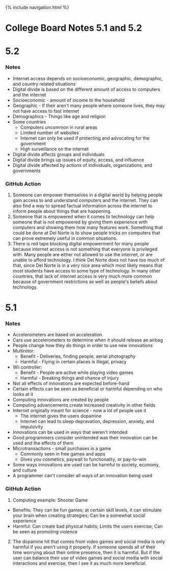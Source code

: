 {% include navigation.html %}

# College Board Notes 5.1 and 5.2
# 5.2

### Notes

- Internet access depends on socioeconomic, geographic, demographic, and country related situations
- Digital divide is based on the different amount of access to computers and the internet
- Socioeconomic - amount of income to the household
- Geographic - If their aren't many people where someone lives, they may not have access to fast internet
- Demographics - Things like age and religion
- Some countries
  - Computers uncommon in rural areas
  - Limited number of websites
  - Internet can only be used if protecting and advocating for the government
  - High surveillance on the internet
- Digital divide affects groups and individuals
- Digital divide brings up issues of equity, access, and influence
- Digital divide affected by actions of individuals, organizations, and governments

### GitHub Action

1. Someone can empower themselves in a digital world by helping people gain access to and understand computers and the internet. They can also find a way to spread factual information across the internet to inform people about things that are happening.
2. Someone that is empowered when it comes to technology can help someone that is not empowered by giving them experience with computers and showing them how many features work. Something that could be done at Del Norte is to show people tricks on computers that can prove extremely useful in common situations.
3. There is red tape blocking digital empowerment for many people because internet access is not something that everyone is privileged with. Many people are either not allowed to use the internet, or are unable to afford technology. I think Del Norte does not have too much of that, since Del Norte is in a very nice area which most likely means that most students have access to some type of technology. In many other countries, that lack of internet access is very much more common because of government restrictions as well as people's beliefs about technology. 

# 5.1

### Notes

- Accelerometers are based on acceleration.
- Cars use accelerometers to determine when it should release an airbag
- People change how they do things in order to use new innovations
- Multirotor: 
  - Benefit - Deliveries, finding people, aerial photography
  - Harmful - Flying in certain places is illegal, privacy
- Wii controller:
  - Benefit - People are active while playing video games
  - Harmful - Breaking things and chance of injury
- Not all effects of innovations are expected before-hand
- Certain effects can be seen as beneficial or harmful depending on who looks at it
- Computing innovations are created by people
- Computing advancements create increased creativity in other fields
- Internet originally meant for science - now a lot of people use it
  - The internet gives the users dopamine
  - Internet can lead to sleep depravation, depression, anxiety, and impulsivity
- Innovations can be used in ways that weren't intended
- Good programmers consider unintended was their innovation can be used and the effects of them
- Microtransactions - small purchases in a game
  - Commonly seen in free games and apps
  - Gives you cosmetics, paywall to functionality, or pay-to-win
- Some ways innovations are used can be harmful to society, economy, and culture
- A programmer can't consider all ways of an innovation being used

### GitHub Action

1. Computing example: Shooter Game
- Benefits: They can be fun games; at certain skill levels, it can stimulate your brain when creating strategies; Can be a somewhat social experience
- Harmful: Can create bad physical habits; Limits the users exercise; Can be seen as promoting violence  
2. The dopamine hit that comes from video games and social media is only harmful if you aren't using it properly. If someone spends all of their time worrying about their online presence, then it is harmful. But if the user can balance their use of video games and social media with social interactions and exercise, then I see it as much more beneficial.
